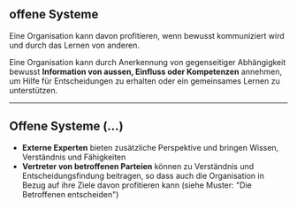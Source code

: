 ## offene Systeme

Eine Organisation kann davon profitieren, wenn bewusst kommuniziert wird und durch das Lernen von anderen.

Eine Organisation kann durch Anerkennung von gegenseitiger Abhängigkeit bewusst **Information von aussen, Einfluss oder Kompetenzen** annehmen, um Hilfe für Entscheidungen zu erhalten oder ein gemeinsames Lernen zu unterstützen.

* * *

## Offene Systeme (…)

- **Externe Experten** bieten zusätzliche Perspektive und bringen Wissen, Verständnis und Fähigkeiten
- **Vertreter von betroffenen Parteien** können zu Verständnis und Entscheidungsfindung beitragen, so dass auch die Organisation in Bezug auf ihre Ziele davon profitieren kann (siehe Muster: "Die Betroffenen entscheiden")